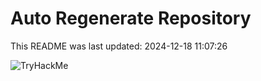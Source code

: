 # Auto Regenerate Repository

This README was last updated: 2024-12-18 11:07:26

 ![TryHackMe](https://tryhackme.com/badge/533634)